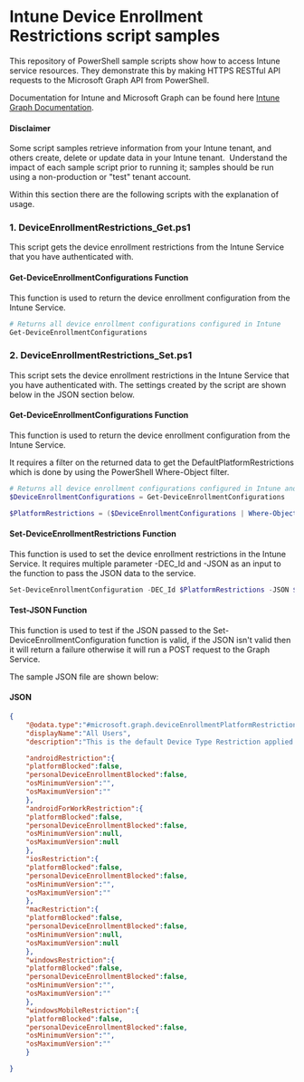 # Intune Device Enrollment Restrictions script samples

This repository of PowerShell sample scripts show how to access Intune service resources.  They demonstrate this by making HTTPS RESTful API requests to the Microsoft Graph API from PowerShell.

Documentation for Intune and Microsoft Graph can be found here [Intune Graph Documentation](https://developer.microsoft.com/en-us/graph/docs/api-reference/beta/resources/intune_graph_overview).

#### Disclaimer
Some script samples retrieve information from your Intune tenant, and others create, delete or update data in your Intune tenant.  Understand the impact of each sample script prior to running it; samples should be run using a non-production or "test" tenant account. 

Within this section there are the following scripts with the explanation of usage.

### 1. DeviceEnrollmentRestrictions_Get.ps1
This script gets the device enrollment restrictions from the Intune Service that you have authenticated with.

#### Get-DeviceEnrollmentConfigurations Function
This function is used to return the device enrollment configuration from the Intune Service.

```PowerShell
# Returns all device enrollment configurations configured in Intune
Get-DeviceEnrollmentConfigurations
```
### 2. DeviceEnrollmentRestrictions_Set.ps1
This script sets the device enrollment restrictions in the Intune Service that you have authenticated with. The settings created by the script are shown below in the JSON section below.

#### Get-DeviceEnrollmentConfigurations Function
This function is used to return the device enrollment configuration from the Intune Service.

It requires a filter on the returned data to get the DefaultPlatformRestrictions which is done by using the PowerShell Where-Object filter.

```PowerShell
# Returns all device enrollment configurations configured in Intune and then filters on Default Platform Restrictions
$DeviceEnrollmentConfigurations = Get-DeviceEnrollmentConfigurations

$PlatformRestrictions = ($DeviceEnrollmentConfigurations | Where-Object { ($_.id).contains("DefaultPlatformRestrictions") }).id
```

#### Set-DeviceEnrollmentRestrictions Function
This function is used to set the device enrollment restrictions in the Intune Service. It requires multiple parameter -DEC_Id and -JSON as an input to the function to pass the JSON data to the service.

```PowerShell
Set-DeviceEnrollmentConfiguration -DEC_Id $PlatformRestrictions -JSON $JSON
```

#### Test-JSON Function
This function is used to test if the JSON passed to the Set-DeviceEnrollmentConfiguration function is valid, if the JSON isn't valid then it will return a failure otherwise it will run a POST request to the Graph Service.

The sample JSON file are shown below:

#### JSON

```JSON
{
    "@odata.type":"#microsoft.graph.deviceEnrollmentPlatformRestrictionsConfiguration",
    "displayName":"All Users",
    "description":"This is the default Device Type Restriction applied with the lowest priority to all users regardless of group membership.",

    "androidRestriction":{
    "platformBlocked":false,
    "personalDeviceEnrollmentBlocked":false,
    "osMinimumVersion":"",
    "osMaximumVersion":""
    },
    "androidForWorkRestriction":{
    "platformBlocked":false,
    "personalDeviceEnrollmentBlocked":false,
    "osMinimumVersion":null,
    "osMaximumVersion":null
    },
    "iosRestriction":{
    "platformBlocked":false,
    "personalDeviceEnrollmentBlocked":false,
    "osMinimumVersion":"",
    "osMaximumVersion":""
    },
    "macRestriction":{
    "platformBlocked":false,
    "personalDeviceEnrollmentBlocked":false,
    "osMinimumVersion":null,
    "osMaximumVersion":null
    },
    "windowsRestriction":{
    "platformBlocked":false,
    "personalDeviceEnrollmentBlocked":false,
    "osMinimumVersion":"",
    "osMaximumVersion":""
    },
    "windowsMobileRestriction":{
    "platformBlocked":false,
    "personalDeviceEnrollmentBlocked":false,
    "osMinimumVersion":"",
    "osMaximumVersion":""
    }

}
```
